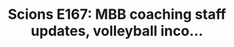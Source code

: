 ---
layout: post
title: "Scions E167: MBB coaching staff updates, volleyball inco..."
description: "Plus: updates from golf, WTEN, and track/field"
permalink: https://www.fromtherumbleseat.com/2023/5/10/23717849/scions-e167-mbb-coaching-staff-updates-volleyball-incomings-stickball-ncaa-prognoses-georgia-tech
---